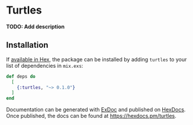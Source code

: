 # Turtles

**TODO: Add description**

## Installation

If [available in Hex](https://hex.pm/docs/publish), the package can be installed
by adding `turtles` to your list of dependencies in `mix.exs`:

```elixir
def deps do
  [
    {:turtles, "~> 0.1.0"}
  ]
end
```

Documentation can be generated with [ExDoc](https://github.com/elixir-lang/ex_doc)
and published on [HexDocs](https://hexdocs.pm). Once published, the docs can
be found at <https://hexdocs.pm/turtles>.

